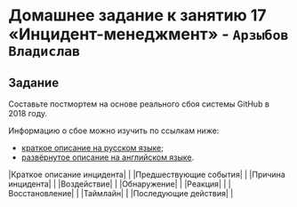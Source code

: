 # Домашнее задание к занятию 17 «Инцидент-менеджмент» - `Арзыбов Владислав`

## Задание

Составьте постмортем на основе реального сбоя системы GitHub в 2018 году.

Информацию о сбое можно изучить по ссылкам ниже:

* [краткое описание на русском языке](https://habr.com/ru/post/427301/);
* [развёрнутое описание на английском языке](https://github.blog/2018-10-30-oct21-post-incident-analysis/).




|Краткое описание инцидента|   |
|Предшествующие события|  |
|Причина инцидента|   |
|Воздействие|  |
|Обнаружение|   |
|Реакция|   |
|Восстановление|   |
|Таймлайн|   |
|Последующие действия|   |
